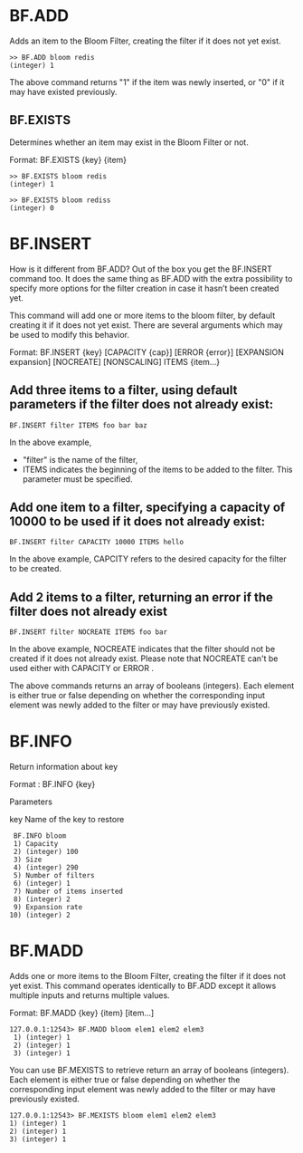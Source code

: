 # BF.ADD

Adds an item to the Bloom Filter, creating the filter if it does not yet exist.

```
>> BF.ADD bloom redis
(integer) 1
```




The above command returns "1" if the item was newly inserted, or "0" if it may have existed previously.

## BF.EXISTS

Determines whether an item may exist in the Bloom Filter or not.

Format: BF.EXISTS {key} {item}

```
>> BF.EXISTS bloom redis
(integer) 1
```

```
>> BF.EXISTS bloom rediss
(integer) 0
```

# BF.INSERT

How is it different from BF.ADD? Out of the box you get the BF.INSERT command too. It does the same thing as BF.ADD with the extra possibility to specify more options for the filter creation in case it hasn’t been created yet.

This command will add one or more items to the bloom filter, by default creating it if it does not yet exist. 
There are several arguments which may be used to modify this behavior.

Format: BF.INSERT {key} [CAPACITY {cap}] [ERROR {error}] [EXPANSION expansion] [NOCREATE]
[NONSCALING] ITEMS {item...}

## Add three items to a filter, using default parameters if the filter does not already exist:


```
BF.INSERT filter ITEMS foo bar baz
```

In the above example, 
- "filter"  is the name of the filter, 
- ITEMS indicates the beginning of the items to be added to the filter. This parameter must be specified.


## Add one item to a filter, specifying a capacity of 10000 to be used if it does not already exist:

```
BF.INSERT filter CAPACITY 10000 ITEMS hello
```

In the above example, CAPCITY refers to the desired capacity for the filter to be created. 


## Add 2 items to a filter, returning an error if the filter does not already exist

```
BF.INSERT filter NOCREATE ITEMS foo bar
```

In the above example, NOCREATE  indicates that the filter should not be created if it does not already exist. Please note that NOCREATE can't be used either with CAPACITY or ERROR .

The above commands returns an array of booleans (integers). Each element is either true or false depending on whether the corresponding input element was newly
added to the filter or may have previously existed.



# BF.INFO 

Return information about key

Format  : BF.INFO {key}


Parameters 

key Name of the key to restore

```
 BF.INFO bloom
 1) Capacity
 2) (integer) 100
 3) Size
 4) (integer) 290
 5) Number of filters
 6) (integer) 1
 7) Number of items inserted
 8) (integer) 2
 9) Expansion rate
10) (integer) 2
```

# BF.MADD

Adds one or more items to the Bloom Filter, creating the filter if it does not yet exist. This command operates identically to BF.ADD except it allows multiple inputs and returns multiple values.

Format: BF.MADD {key} {item} [item...]

```
127.0.0.1:12543> BF.MADD bloom elem1 elem2 elem3
 1) (integer) 1
 2) (integer) 1
 3) (integer) 1
 ```
 
You can use BF.MEXISTS to retrieve return an array of booleans (integers). Each element is either true or false depending on whether the corresponding input element was newly added to the filter or may have previously existed.

 ```
 127.0.0.1:12543> BF.MEXISTS bloom elem1 elem2 elem3
 1) (integer) 1
 2) (integer) 1
 3) (integer) 1
 ```
